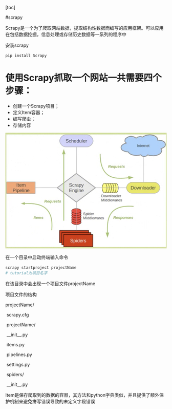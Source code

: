 [toc]

#scrapy

Scrapy是一个为了爬取网站数据，提取结构性数据而编写的应用框架。可以应用在包括数据挖掘，信息处理或存储历史数据等一系列的程序中

安装scrapy

```python
pip install Scrapy
```

# 使用Scrapy抓取一个网站一共需要四个步骤：

* 创建一个Scrapy项目；
* 定义Item容器；
* 编写爬虫；
* 存储内容

![image-20200330174917046](assets/image-20200330174917046.png)

在一个目录中启动终端输入命令

```python 
scrapy startproject projectName
# tutorial为项目名字
```

在该目录中会出现一个项目文件projectName

项目文件的结构

projectName/

​	scrapy.cfg

​	projectName/

​		_\_init\_\_.py

​		items.py

​		pipelines.py

​		settings.py

​		spiders/

​			\_\_init\_\_.py



Item是保存爬取到的数据的容器，其方法和python字典类似，并且提供了额外保护机制来避免拼写错误导致的未定义字段错误

